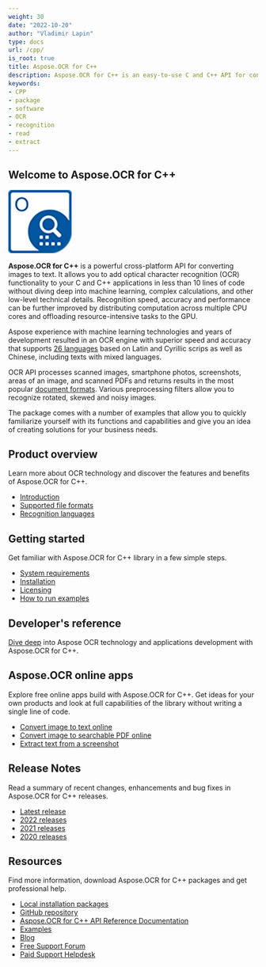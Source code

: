 ```yaml
---
weight: 30
date: "2022-10-20"
author: "Vladimir Lapin"
type: docs
url: /cpp/
is_root: true
title: Aspose.OCR for C++
description: Aspose.OCR for C++ is an easy-to-use C and C++ API for converting scanned images and photographs to text.
keywords:
- CPP
- package
- software
- OCR
- recognition
- read
- extract
---
```


## Welcome to Aspose.OCR for C++

![Aspose.OCR for C++](aspose-ocr-cpp.png)

**Aspose.OCR for C++** is a powerful cross-platform API for converting images to text. It allows you to add optical character recognition (OCR) functionality to your C and C++ applications in less than 10 lines of code without diving deep into machine learning, complex calculations, and other low-level technical details. Recognition speed, accuracy and performance can be further improved by distributing computation across multiple CPU cores and offloading resource-intensive tasks to the GPU.

Aspose experience with machine learning technologies and years of development resulted in an OCR engine with superior speed and accuracy that supports [26 languages](/ocr/cpp/recognition-languages/) based on Latin and Cyrillic scrips as well as Chinese, including texts with mixed languages.

OCR API processes scanned images, smartphone photos, screenshots, areas of an image, and scanned PDFs and returns results in the most popular [document formats](/ocr/cpp/supported-file-formats/). Various preprocessing filters allow you to recognize rotated, skewed and noisy images.

The package comes with a number of examples that allow you to quickly familiarize yourself with its functions and capabilities and give you an idea of creating solutions for your business needs.

## Product overview

Learn more about OCR technology and discover the features and benefits of Aspose.OCR for C++.

- [Introduction](/ocr/cpp/product-overview/)
- [Supported file formats](/ocr/cpp/supported-file-formats/)
- [Recognition languages](/ocr/cpp/recognition-languages/)

## Getting started

Get familiar with Aspose.OCR for C++ library in a few simple steps.

- [System requirements](/ocr/cpp/system-requirements/)
- [Installation](/ocr/cpp/installation/)
- [Licensing](/ocr/cpp/licensing/)
- [How to run examples](/ocr/cpp/how-to-run-the-examples/)

## Developer's reference

[Dive deep](/ocr/cpp/developer-reference/) into Aspose OCR technology and applications development with Aspose.OCR for C++.

## Aspose.OCR online apps

Explore free online apps build with Aspose.OCR for C++. Get ideas for your own products and look at full capabilities of the library without writing a single line of code.

- [Convert image to text online](https://products.aspose.app/ocr/scan-image)
- [Convert image to searchable PDF online](https://products.aspose.app/ocr/ocr-to-pdf)
- [Extract text from a screenshot](https://products.aspose.app/ocr/screenshot-ocr)

## Release Notes

Read a summary of recent changes, enhancements and bug fixes in Aspose.OCR for C++ releases.

- [Latest release](/ocr/cpp/release-notes/latest/)
- [2022 releases](/ocr/cpp/release-notes-2022/)
- [2021 releases](/ocr/cpp/release-notes-2021/)
- [2020 releases](/ocr/cpp/release-notes-2020/)

## Resources

Find more information, download Aspose.OCR for С++ packages and get professional help.

- [Local installation packages](https://releases.aspose.com/ocr/cpp/)
- [GitHub repository](https://github.com/aspose-ocr/Aspose.OCR-for-C)
- [Aspose.OCR for C++ API Reference Documentation](https://reference.aspose.com/ocr/cpp/index)
- [Examples](https://github.com/aspose-ocr/Aspose.OCR-for-C/tree/master/Aspose.OCR-for-C)
- [Blog](https://blog.aspose.com/category/ocr/)
- [Free Support Forum](https://forum.aspose.com/c/ocr/16)
- [Paid Support Helpdesk](https://helpdesk.aspose.com/)
